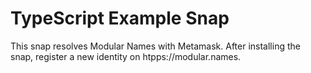 # TypeScript Example Snap

This snap resolves Modular Names with Metamask. After installing the snap, register a new identity on htpps://modular.names. 